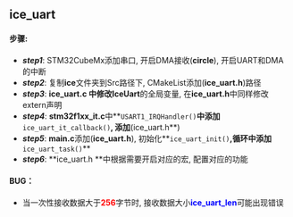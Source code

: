 ## ice_uart

#### 步骤:

- ***step1***: STM32CubeMx添加串口, 开启DMA接收(**circle**), 开启UART和DMA的中断
- ***step2***: 复制**ice**文件夹到Src路径下, CMakeList添加(**ice_uart.h**)路径
- ***step3***: **ice_uart.c **中修改**IceUart**的全局变量, 在**ice_uart.h**中同样修改extern声明
- ***step4***: **stm32f1xx_it.c**中**`USART1_IRQHandler()`**中添加**`ice_uart_it_callback()`**, 添加**(ice_uart.h**)
- ***step5***: **main.c**添加(**ice_uart.h**), 初始化**`ice_uart_init()`**,循环中添加**`ice_uart_task()`**
- ***step6***: **ice_uart.h **中根据需要开启对应的宏, 配置对应的功能


#### BUG：

- 当一次性接收数据大于<font color=red>**256**</font>字节时, 接收数据大小<font color=blue>**ice_uart_len**</font>可能出现错误 

